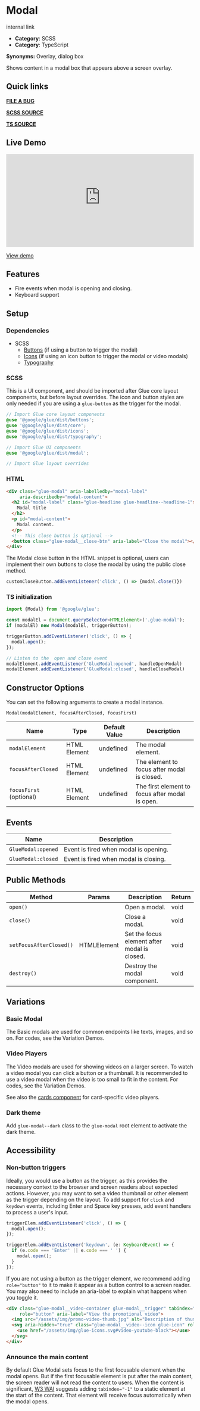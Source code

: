 # Modal

internal link

<!--*
# Document freshness: For more information, see internal link
freshness: { owner: 'glue-eng-core' reviewed: '2023-04-17' }
*-->



-   **Category**: SCSS
-   **Category**: TypeScript

**Synonyms:** Overlay, dialog box

Shows content in a modal box that appears above a screen overlay.

## Quick links

<section class="multicol">

**[FILE A BUG](https://b.corp.google.com/issues/new?component=86195&template=326202&title=%5BModal%5D)**

**[SCSS SOURCE](/src/modal/_index.scss)**

**[TS SOURCE](/src/modal/index.ts)**

</section>

## Live Demo

<iframe src="https://28-0-dot-glue-demo.appspot.com/components/modal/"
        width="100%" height="250" style="border:0;max-width:760px;"></iframe>

[View demo](https://28-0-dot-glue-demo.appspot.com/components/modal/)

## Features

-   Fire events when modal is opening and closing.
-   Keyboard support

## Setup

### Dependencies

-   SCSS
    -   [Buttons](/docs/components/buttons.md) (if using a
        button to trigger the modal)
    -   [Icons](/docs/components/icons.md) (if using an icon
        button to trigger the modal or video modals)
    -   [Typography](/docs/components/typography.md)

### SCSS

This is a UI component, and should be imported after Glue core layout
components, but before layout overrides. The icon and button styles are only
needed if you are using a `glue-button` as the trigger for the modal.

```scss
// Import Glue core layout components
@use '@google/glue/dist/buttons';
@use '@google/glue/dist/core';
@use '@google/glue/dist/icons';
@use '@google/glue/dist/typography';

// Import Glue UI components
@use '@google/glue/dist/modal';

// Import Glue layout overrides
```


### HTML

```html
<div class="glue-modal" aria-labelledby="modal-label"
     aria-describedby="modal-content">
  <h2 id="modal-label" class="glue-headline glue-headline--headline-1">
    Modal title
  </h2>
  <p id="modal-content">
    Modal content.
  </p>
  <!-- This close button is optional -->
  <button class="glue-modal__close-btn" aria-label="Close the modal"></button>
</div>
```

The Modal close button in the HTML snippet is optional, users can implement
their own buttons to close the modal by using the public close method.

```ts
customCloseButton.addEventListener('click', () => {modal.close()})
```

### TS initialization

```ts
import {Modal} from '@google/glue';

const modalEl = document.querySelector<HTMLElement>('.glue-modal');
if (modalEl) new Modal(modalEl, triggerButton);

triggerButton.addEventListener('click', () => {
  modal.open();
});

// Listen to the  open and close event
modalElement.addEventListener('GlueModal:opened', handleOpenModal)
modalElement.addEventListener('GlueModal:closed', handleCloseModal)
```



## Constructor Options

You can set the following arguments to create a modal instance.

`Modal(modalElement, focusAfterClosed, focusFirst)`

Name                    | Type         | Default Value | Description
----------------------- | ------------ | ------------- | -----------
`modalElement`          | HTML Element | undefined     | The modal element.
`focusAfterClosed`      | HTML Element | undefined     | The element to focus after modal is closed.
`focusFirst` (optional) | HTML Element | undefined     | The first element to focus after modal is open.

## Events

Name               | Description
------------------ | -------------------------------------
`GlueModal:opened` | Event is fired when modal is opening.
`GlueModal:closed` | Event is fired when modal is closing.

## Public Methods

| Method                  | Params      | Description                 | Return |
| ----------------------- | ----------- | --------------------------- | ------ |
| `open()`                |             | Open a modal.               | void   |
| `close()`               |             | Close a modal.              | void   |
| `setFocusAfterClosed()` | HTMLElement | Set the focus element after modal is closed. | void |
| `destroy()`             |             | Destroy the modal component.| void   |

## Variations

### Basic Modal

The Basic modals are used for common endpoints like texts, images, and so on.
For codes, see the Variation Demos.

### Video Players

The Video modals are used for showing videos on a larger screen. To watch a
video modal you can click a button or a thumbnail. It is recommended to use a
video modal when the video is too small to fit in the content. For codes, see
the Variation Demos.

See also the [cards component](/docs/components/cards.md) for
card-specific video players.

### Dark theme

Add `glue-modal--dark` class to the `glue-modal` root element to activate the
dark theme.

## Accessibility

### Non-button triggers

Ideally, you would use a button as the trigger, as this provides the necessary
context to the browser and screen readers about expected actions. However, you
may want to set a video thumbnail or other element as the trigger depending on
the layout. To add support for `click` and `keydown` events, including Enter and
Space key presses, add event handlers to process a user's input.

```ts
triggerElem.addEventListener('click', () => {
  modal.open();
});

triggerElem.addEventListener('keydown', (e: KeyboardEvent) => {
  if (e.code === 'Enter' || e.code === ' ') {
    modal.open();
  }
});
```

If you are not using a button as the trigger element, we recommend adding
`role="button"` to it to make it appear as a button control to a screen reader.
You may also need to include an aria-label to explain what happens when you
toggle it.

```html
<div class="glue-modal__video-container glue-modal__trigger" tabindex="0"
     role="button" aria-label="View the promotional video">
  <img src="/assets/img/promo-video-thumb.jpg" alt="Description of thumbnail">
  <svg aria-hidden="true" class="glue-modal__video--icon glue-icon" role="presentation">
    <use href="/assets/img/glue-icons.svg#video-youtube-black"></use>
  </svg>
</div>
```

### Announce the main content

By default Glue Modal sets focus to the first focusable element when the modal
opens. But if the first focusable element is put after the main content, the
screen reader will not read the content to users. When the content is
significant, [W3 WAI](https://www.w3.org/WAI/ARIA/apg/patterns/dialog-modal/)
suggests adding `tabindex="-1"` to a static element at the start of the content.
That element will receive focus automatically when the modal opens.
